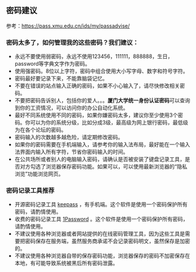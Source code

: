 ## 密码建议

参考：https://pass.xmu.edu.cn/ids/my/passadvise/

### 密码太多了，如何管理我的这些密码？我们建议：
- 永远不要使用弱密码，永远不使用123456，111111，888888，生日，password等字典文字作为密码。
- 使用强密码。8位以上字符，密码中组合使用大小写字母、数字和符号字符。
- 密码最好要记录下来，不能靠脑袋记忆。
- 不要在错误的站点输入正确的密码，如果不小心输入了，请尽快修改相关密码。
- 不要把密码告诉别人，包括你的爱人。。。**厦门大学统一身份认证密码**可以查询到你的工资情况，可以访问你的办公自动化系统。
- 最好不同系统使用不同的密码，如果你嫌密码太多，建议你至少使用3个密码。你可以为你的系统分级，比如分成3级，最高级为网上银行密码，最低级为在各个论坛的密码。
- 密码输入的次数越多越危险，请定期修改密码。
- 如果你的密码需要在手机端输入，请参考你的输入法布局，最好能在一个输入法界面内输入所有字符，节省你密码输入的时间。
- 在公共场所或者别人的电脑输入密码，请确认是否被安装了键盘记录工具，是否对方勾选了浏览器保存密码功能。如果可以，可以使用最新浏览器的“隐私浏览”功能浏览网页。

### 密码记录工具推荐
- 开源密码记录工具 [keepass](http://keepass.info/) ，有手机端。这个软件是使用一个密码保护所有密码，请酌情使用。
- 收费的密码记录工具 [1Password](https://agilebits.com/onepassword) 。这个软件是使用一个密码保护所有密码，请酌情使用。
- 不建议使用各种浏览器或者网站提供的在线密码管理工具，因为这些工具是需要把密码保存在服务端，虽然服务商承诺不会记录密码明文，虽然保存是加密的。
- 不建议使用各种浏览器自带的保存密码功能，浏览器保存的密码不加密保存在本地，有可能导致系统被黑后所有密码泄露。

